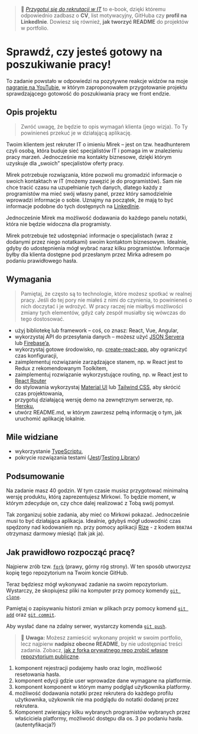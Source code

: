 > 🎯
> [_Przygotuj się do rekrutacji w IT_](https://devmentor.pl/p/przygotuj-sie-do-rekrutacji-w-it)
> to e-book, dzięki któremu odpowiednio zadbasz o **CV**, list motywacyjny,
> GitHuba czy **profil na LinkedInie**. Dowiesz się również, **jak tworzyć
> README** do projektów w portfolio.

# Sprawdź, czy jesteś gotowy na poszukiwanie pracy!

To zadanie powstało w odpowiedzi na pozytywne reakcje widzów na moje
[nagranie na YouTubie](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@), w którym
zaproponowałem przygotowanie projektu sprawdzającego gotowość do poszukiwania
pracy we front endzie.

## Opis projektu

> Zwróć uwagę, że będzie to opis wymagań klienta (jego wizja). To Ty powinieneś
> przekuć je w działającą aplikację.

Twoim klientem jest rekruter IT o imieniu Mirek – jest on tzw. headhunterem
czyli osobą, która buduje sieć specjalistów IT i pomaga im w znalezieniu pracy
marzeń. Jednocześnie ma kontakty biznesowe, dzięki którym uzyskuje dla „swoich”
specjalistów oferty pracy.

Mirek potrzebuje rozwiązania, które pozwoli mu gromadzić informacje o swoich
kontaktach w IT (możemy zawęzić je do programistów). Sam nie chce tracić czasu
na uzupełnianie tych danych, dlatego każdy z programistów ma mieć swój własny
panel, przez który samodzielnie wprowadzi informacje o sobie. Uznajmy na
początek, że mają to być informacje podobne do tych dostępnych na
[LinkedInie](https://www.linkedin.com/in/mateusz-bogolubow/).

Jednocześnie Mirek ma możliwość dodawania do każdego panelu notatki, która nie
będzie widoczna dla programisty.

Mirek potrzebuje też udostępniać informacje o specjalistach (wraz z dodanymi
przez niego notatkami) swoim kontaktom biznesowym. Idealnie, gdyby do
udostępnienia mógł wybrać naraz kilku programistów. Informacje byłby dla klienta
dostępne pod przesłanym przez Mirka adresem po podaniu prawidłowego hasła.

## Wymagania

> Pamiętaj, że często są to technologie, które możesz spotkać w realnej pracy.
> Jeśli do tej pory nie miałeś z nimi do czynienia, to powinieneś o nich
> doczytać i je wdrożyć. W pracy raczej nie miałbyś możliwości zmiany tych
> elementów, gdyż cały zespół musiałby się wówczas do tego dostosować.

-   użyj bibliotekę lub framework – coś, co znasz: React, Vue, Angular,
-   wykorzystaj API do przesyłania danych – możesz użyć
    [JSON Servera](https://github.com/typicode/json-server) lub
    [Firebase’a](https://firebase.google.com),
-   wykorzystaj gotowe środowisko, np.
    [create-react-app](https://create-react-app.dev), aby ograniczyć czas
    konfiguracji,
-   zaimplementuj rozwiązanie zarządzające stanem, np. w React jest to Redux z
    rekomendowanym Toolkitem,
-   zaimplementuj rozwiązanie wykorzystujące routing, np. w React jest to
    [React Router](https://reactrouter.com/en/main)
-   do stylowania wykorzystaj [Material UI](https://mui.com/material-ui/) lub
    [Tailwind CSS](https://tailwindcss.com), aby skrócić czas projektowania,
-   przygotuj działającą wersję demo na zewnętrznym serwerze, np.
    [Heroku](https://heroku.com),
-   utwórz README.md, w którym zawrzesz pełną informację o tym, jak uruchomić
    aplikację lokalnie.

## Mile widziane

-   wykorzystanie [TypeScriptu](https://www.typescriptlang.org/),
-   pokrycie rozwiązania testami
    ([Jest](https://jestjs.io)/[Testing Library](https://testing-library.com))

## Podsumowanie

Na zadanie masz 40 godzin. W tym czasie musisz przygotować minimalną wersję
produktu, którą zaprezentujesz Mirkowi. To będzie moment, w którym zdecyduje on,
czy chce dalej realizować z Tobą swój pomysł.

Tak zorganizuj sobie zadania, aby mieć co Mirkowi pokazać. Jednocześnie musi to
być działająca aplikacja. Idealnie, gdybyś mógł udowodnić czas spędzony nad
kodowaniem np. przy pomocy aplikacji [Rize](https://rize.io?code=B0A7A4) - z
kodem `B0A7A4` otrzymasz darmowy miesiąć (tak jak ja).

## Jak prawidłowo rozpocząć pracę?

Najpierw zrób tzw.
[`fork`](https://docs.github.com/en/free-pro-team@latest/github/getting-started-with-github/fork-a-repo)
(prawy, górny róg strony). W ten sposób utworzysz kopię tego repozytorium na
Twoim koncie GitHub.

Teraz będziesz mógł wykonywać zadanie na swoim repozytorium. Wystarczy, że
skopiujesz pliki na komputer przy pomocy komendy
[`git clone`](https://docs.github.com/en/free-pro-team@latest/github/creating-cloning-and-archiving-repositories/cloning-a-repository).

Pamiętaj o zapisywaniu historii zmian w plikach przy pomocy komend
[`git add`](https://github.com/git-guides/git-add) oraz
[`git commit`](https://github.com/git-guides/git-commit).

Aby wysłać dane na zdalny serwer, wystarczy komenda
[`git push`](https://github.com/git-guides/git-push).

> :dart: **Uwaga:** Możesz zamieścić wykonany projekt w swoim portfolio, lecz
> najpierw **nadpisz obecne README**, by nie udostępniać treści zadania. Zobacz,
> [jak z forka prywatnego repo zrobić własne repozytorium publiczne](https://github.com/devmentor-pl/from-fork-to-own-repo).

1. komponent rejestracji podajemy hasło oraz login, możliwość resetowania hasła.
2. komponent edycji gdzie user wprowadze dane wymagane na platformie.
3. komponent komponent w którym mamy podgląd użytkownika platformy.
4. możliwość dodawania notatki przez rekrutera do każdego profilu użytkownika,
   użykownik nie ma podglądu do notatki dodanej przez rekrutera.
5. Komponent zwierający kilku wybranych programistów wybranych przez właściciela
   platformy, możliwość dostępu dla os. 3 po podaniu hasła.(autentyfikacja?)
